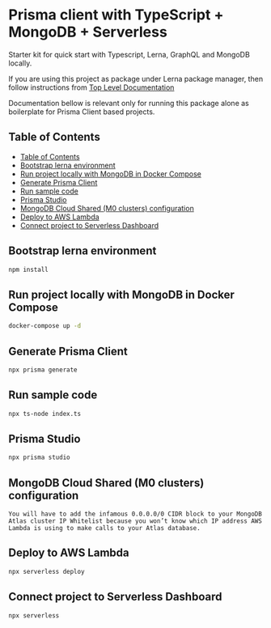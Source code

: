 # Prisma client with TypeScript + MongoDB + Serverless

Starter kit for quick start with Typescript, Lerna, GraphQL and MongoDB locally.

If you are using this project as package under Lerna package manager,
then follow instructions from [Top Level Documentation](https://github.com/artem-korolev/prismajs-mongodb-graphql-aws-lambda-starter-kit/)

Documentation bellow is relevant only for running this package alone as
boilerplate for Prisma Client based projects.

## Table of Contents

- [Table of Contents](#table-of-contents)
- [Bootstrap lerna environment](#bootstrap-lerna-environment)
- [Run project locally with MongoDB in Docker Compose](#run-project-locally-with-mongodb-in-docker-compose)
- [Generate Prisma Client](#generate-prisma-client)
- [Run sample code](#run-sample-code)
- [Prisma Studio](#prisma-studio)
- [MongoDB Cloud Shared (M0 clusters) configuration](#mongodb-cloud-shared-m0-clusters-configuration)
- [Deploy to AWS Lambda](#deploy-to-aws-lambda)
- [Connect project to Serverless Dashboard](#connect-project-to-serverless-dashboard)

## Bootstrap lerna environment

```bash
npm install
```

## Run project locally with MongoDB in Docker Compose

```bash
docker-compose up -d
```

## Generate Prisma Client

```bash
npx prisma generate
```

## Run sample code

```bash
npx ts-node index.ts
```

## Prisma Studio

```bash
npx prisma studio
```

## MongoDB Cloud Shared (M0 clusters) configuration

`You will have to add the infamous 0.0.0.0/0 CIDR block to your MongoDB Atlas cluster IP Whitelist because you won’t know which IP address AWS Lambda is using to make calls to your Atlas database.`

## Deploy to AWS Lambda

```bash
npx serverless deploy
```

## Connect project to Serverless Dashboard

```bash
npx serverless
```

